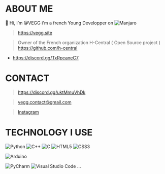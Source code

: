 # ABOUT ME
👋 Hi, I’m @VEGG
i'm a french Young Developper on ![Manjaro](https://img.shields.io/badge/Manjaro-35BF5C?style=for-the-badge&logo=Manjaro&logoColor=white)
> https://vegg.site



> Owner of the French organization H-Central ( Open Source project ) https://github.com/h-central


 - https://discord.gg/TxRpcaneC7
# CONTACT
>https://discord.gg/uktMmuVhDk

> vegg.contact@gmail.com

> <a class="github-button" href="https://www.instagram.com/vegg_imd/" aria-label="Instagram">Instagram</a>

# TECHNOLOGY I USE
![Python](https://img.shields.io/badge/python-3670A0?style=for-the-badge&logo=python&logoColor=ffdd54)
![C++](https://img.shields.io/badge/c++-%2300599C.svg?style=for-the-badge&logo=c%2B%2B&logoColor=white)
	![C](https://img.shields.io/badge/c-%2300599C.svg?style=for-the-badge&logo=c&logoColor=white)
	![HTML5](https://img.shields.io/badge/html5-%23E34F26.svg?style=for-the-badge&logo=html5&logoColor=white)
	![CSS3](https://img.shields.io/badge/css3-%231572B6.svg?style=for-the-badge&logo=css3&logoColor=white)

 ![Arduino](https://img.shields.io/badge/-Arduino-00979D?style=for-the-badge&logo=Arduino&logoColor=white)
 
 ![PyCharm](https://img.shields.io/badge/pycharm-143?style=for-the-badge&logo=pycharm&logoColor=black&color=black&labelColor=green)
 ![Visual Studio Code](https://img.shields.io/badge/Visual%20Studio%20Code-0078d7.svg?style=for-the-badge&logo=visual-studio-code&logoColor=white) ...

